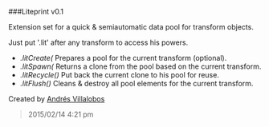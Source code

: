 ###Liteprint v0.1

Extension set for a quick & semiautomatic data pool for transform objects.

Just put '.lit' after any transform to access his powers.

- *.litCreate(* Prepares a pool for the current transform (optional).
- *.litSpawn(* Returns a clone from the pool based on the current transform.
- *.litRecycle()* Put back the current clone to his pool for reuse.
- *.litFlush()* Cleans & destroy all pool elements for the current transform.


Created by [Andrés Villalobos](http://twitter.com/matnesis)
> 2015/02/14 4:21 pm

